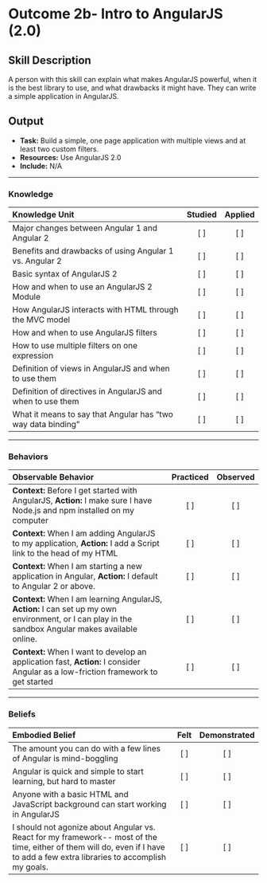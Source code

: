 # Outcome 2b- Intro to AngularJS (2.0)

## Skill Description
A person with this skill can explain what makes AngularJS powerful, when it is the best library to use, and what drawbacks it might have. They can write a simple application in AngularJS. 

## Output
- **Task:** Build a simple, one page application with multiple views and at least two custom filters. 
- **Resources:** Use AngularJS 2.0
- **Include:** N/A

-------

### Knowledge

| Knowledge Unit   |      Studied      | Applied |
|:-------------|:------------------:|:--------:|
| Major changes between Angular 1 and Angular 2 | [ ] | [ ] |
| Benefits and drawbacks of using Angular 1 vs. Angular 2 | [ ] | [ ] |
| Basic syntax of AngularJS 2 | [ ] | [ ] |
| How and when to use an AngularJS 2 Module | [ ] | [ ] |
| How AngularJS interacts with HTML through the MVC model | [ ] | [ ] |
| How and when to use AngularJS filters | [ ] | [ ] |
| How to use multiple filters on one expression | [ ] | [ ] |
| Definition of views in AngularJS and when to use them | [ ] | [ ] |
| Definition of directives in AngularJS and when to use them | [ ] | [ ] |
| What it means to say that Angular has “two way data binding” | [ ] | [ ] |


-------

### Behaviors

| Observable Behavior   |      Practiced      | Observed |
|:-------------|:------------------:|:--------:|
| **Context:** Before I get started with AngularJS, **Action:** I make sure I have Node.js and npm installed on my computer | [ ] | [ ] |
| **Context:** When I am adding AngularJS to my application, **Action:** I add a Script link to the head of my HTML | [ ] | [ ] |
| **Context:** When I am starting a new application in Angular, **Action:** I default to Angular 2 or above. | [ ] | [ ] |
| **Context:** When I am learning AngularJS, **Action:** I can set up my own environment, or I can play in the sandbox Angular makes available online. | [ ] | [ ] |
| **Context:** When I want to develop an application fast, **Action:** I consider Angular as a low-friction framework to get started | [ ] | [ ] |


-------

### Beliefs

| Embodied Belief   |      Felt      | Demonstrated |
|:-------------|:------------------:|:--------:|
| The amount you can do with a few lines of Angular is mind-boggling | [ ] | [ ] |
| Angular is quick and simple to start learning, but hard to master | [ ] | [ ] | 
| Anyone with a basic HTML and JavaScript background can start working in AngularJS | [ ] | [ ] |
| I should not agonize about Angular vs. React for my framework-- most of the time, either of them will do, even if I have to add a few extra libraries to accomplish my goals. | [ ] | [ ] |
